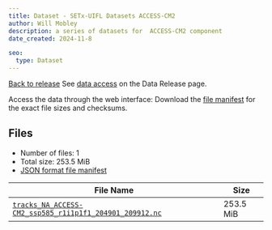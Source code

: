 ```yaml
---
title: Dataset - SETx-UIFL Datasets ACCESS-CM2
author: Will Mobley
description: a series of datasets for  ACCESS-CM2 component
date_created: 2024-11-8

seo:
  type: Dataset
---
```


[Back to release](./index.html#datasets)
See [data access](./index.html#data-access) on the Data Release page.

Access the data through the  web interface: 
Download the [file manifest](./manifests/ACCESS-CM2-manifest.json) for the exact file sizes and checksums.

## Files

- Number of files: 1
- Total size: 253.5 MiB
- [JSON format file manifest](./manifests/ACCESS-CM2-manifest.json)

|                                                                                                        File Name                                                                                                         |   Size    |
| ------------------------------------------------------------------------------------------------------------------------------------------------------------------------------------------------------------------------ | --------- |
| [`tracks_NA_ACCESS-CM2_ssp585_r1i1p1f1_204901_209912.nc`](https://web.corral.tacc.utexas.edu/setxuifl/tropical_cyclones/downscaled_cmip6_tracks/ssp585/ACCESS-CM2/tracks_NA_ACCESS-CM2_ssp585_r1i1p1f1_204901_209912.nc) | 253.5 MiB |
